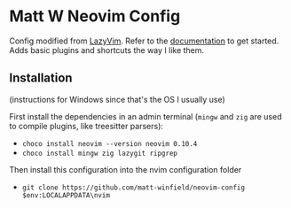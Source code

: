 # Matt W Neovim Config

Config modified from [LazyVim](https://github.com/LazyVim/LazyVim).
Refer to the [documentation](https://lazyvim.github.io/installation) to get started.
Adds basic plugins and shortcuts the way I like them.

## Installation

(instructions for Windows since that's the OS I usually use)

First install the dependencies in an admin terminal (`mingw` and `zig` are used to compile plugins, like treesitter parsers):

- `choco install neovim --version neovim 0.10.4`
- `choco install mingw zig lazygit ripgrep`

Then install this configuration into the nvim configuration folder

- `git clone https://github.com/matt-winfield/neovim-config $env:LOCALAPPDATA\nvim`
